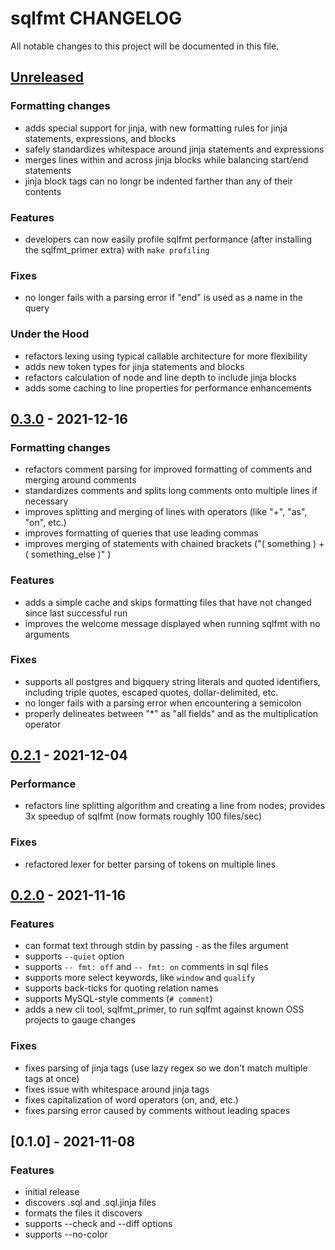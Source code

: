 # sqlfmt CHANGELOG

All notable changes to this project will be documented in this file.

## [Unreleased]

### Formatting changes

-   adds special support for jinja, with new formatting rules for jinja statements, expressions, and blocks
-   safely standardizes whitespace around jinja statements and expressions
-   merges lines within and across jinja blocks while balancing start/end statements
-   jinja block tags can no longr be indented farther than any of their contents

### Features

-   developers can now easily profile sqlfmt performance (after installing the sqlfmt_primer extra) with `make profiling`

### Fixes

-   no longer fails with a parsing error if "end" is used as a name in the query

### Under the Hood

-   refactors lexing using typical callable architecture for more flexibility
-   adds new token types for jinja statements and blocks
-   refactors calculation of node and line depth to include jinja blocks
-   adds some caching to line properties for performance enhancements

## [0.3.0] - 2021-12-16

### Formatting changes

-   refactors comment parsing for improved formatting of comments and merging around comments
-   standardizes comments and splits long comments onto multiple lines if necessary
-   improves splitting and merging of lines with operators (like "+", "as", "on", etc.)
-   improves formatting of queries that use leading commas
-   improves merging of statements with chained brackets ("( something ) + ( something_else )" )

### Features

-   adds a simple cache and skips formatting files that have not changed since last successful run
-   improves the welcome message displayed when running sqlfmt with no arguments

### Fixes

-   supports all postgres and bigquery string literals and quoted identifiers, including triple quotes, escaped quotes, dollar-delimited, etc.
-   no longer fails with a parsing error when encountering a semicolon
-   properly delineates between "\*" as "all fields" and as the multiplication operator

## [0.2.1] - 2021-12-04

### Performance

-   refactors line splitting algorithm and creating a line from nodes; provides 3x speedup of sqlfmt (now formats roughly 100 files/sec)

### Fixes

-   refactored lexer for better parsing of tokens on multiple lines

## [0.2.0] - 2021-11-16

### Features

-   can format text through stdin by passing `-` as the files argument
-   supports `--quiet` option
-   supports `-- fmt: off` and `-- fmt: on` comments in sql files
-   supports more select keywords, like `window` and `qualify`
-   supports back-ticks for quoting relation names
-   supports MySQL-style comments (`# comment`)
-   adds a new cli tool, sqlfmt_primer, to run sqlfmt against known OSS projects to gauge changes

### Fixes

-   fixes parsing of jinja tags (use lazy regex so we don't match multiple tags at once)
-   fixes issue with whitespace around jinja tags
-   fixes capitalization of word operators (on, and, etc.)
-   fixes parsing error caused by comments without leading spaces

## [0.1.0] - 2021-11-08

### Features

-   initial release
-   discovers .sql and .sql.jinja files
-   formats the files it discovers
-   supports --check and --diff options
-   supports --no-color

[Unreleased]: https://github.com/tconbeer/sqlfmt/compare/0.3.0...HEAD

[0.3.0]: https://github.com/tconbeer/sqlfmt/compare/0.2.1...0.3.0

[0.2.1]: https://github.com/tconbeer/sqlfmt/compare/0.2.0...0.2.1

[0.2.0]: https://github.com/tconbeer/sqlfmt/compare/0.1.0...0.2.0
